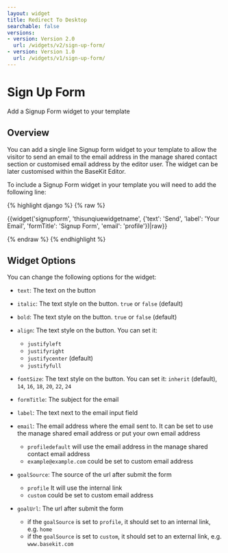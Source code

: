 ```yaml
---
layout: widget
title: Redirect To Desktop
searchable: false
versions:
- version: Version 2.0
  url: /widgets/v2/sign-up-form/
- version: Version 1.0
  url: /widgets/v1/sign-up-form/
---
```


# Sign Up Form

Add a Signup Form widget to your template

## Overview

You can add a single line Signup form widget to your template to allow the visitor to send an email to the email address in the manage shared contact section or customised email address by the editor user. The widget can be later customised within the BaseKit Editor. 

To include a Signup Form widget in your template you will need to add the following line:

{% highlight django %}
{% raw %}

  {{widget('signupform', 'thisunqiuewidgetname', {'text': 'Send', 'label': 'Your Email', 'formTitle': 'Signup Form', 'email': 'profile'})|raw}}

{% endraw %}
{% endhighlight %}

## Widget Options

You can change the following options for the widget:

* ```text```: The text on the button

* ```italic```: The text style on the button. ```true``` or ```false``` (default)

* ```bold```: The text style on the button. ```true``` or ```false``` (default)

* ```align```: The text style on the button. You can set it:

  * ```justifyleft```
  * ```justifyright```
  * ```justifycenter``` (default)
  * ```justifyfull```

* ```fontSize```: The text style on the button. You can set it: ```inherit``` (default), ```14```, ```16```, ```18```, ```20```, ```22```, ```24```

* ```formTitle```: The subject for the email

* ```label```: The text next to the email input field

* ```email```: The email address where the email sent to. It can be set to use the manage shared email address or put your own email address

  * ```profiledefault``` will use the email address in the manage shared contact email address
  * ```example@example.com``` could be set to custom email address

* ```goalSource```: The source of the url after submit the form

  * ```profile``` It will use the internal link
  * ```custom``` could be set to custom email address

* ```goalUrl```: The url after submit the form

  * if the ```goalSource``` is set to ```profile```, it should set to an internal link, e.g. ```home```
  * if the ```goalSource``` is set to ```custom```, it should set to an external link, e.g. ```www.basekit.com```
